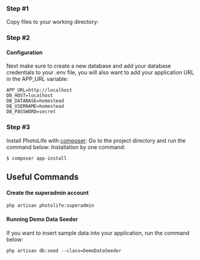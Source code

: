 ### Step #1
Copy files to your working directory:

### Step #2
#### Configuration
Next make sure to create a new database and add your database credentials to your .env file, you will also want to add your application URL in the APP_URL variable:
```
APP_URL=http://localhost
DB_HOST=localhost
DB_DATABASE=homestead
DB_USERNAME=homestead
DB_PASSWORD=secret
```

### Step #3
Install PhotoLife with [composer](https://getcomposer.org/doc/00-intro.md):
Go to the project directory and run the command below:
Installation by one command:
```
$ composer app-install
```

## Useful Commands
#### Create the superadmin account
```
php artisan photolife:superadmin
```

#### Running Demo Data Seeder
If you want to insert sample data into your application, run the command below:
```
php artisan db:seed --class=DemoDataSeeder
```
